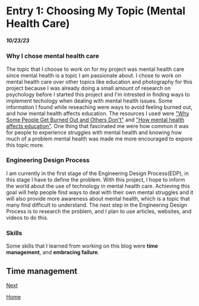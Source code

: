 # Entry 1: Choosing My Topic (Mental Health Care)
##### 10/23/23

### Why I chose mental health care
The topic that I choose to work on for my project was mental health care since mental health is a topic I am passionate about. I chose to work on mental health care over other topics like education and photography for this project because I was already doing a small amount of research on psychology before I started this project and I'm intrested in finding ways to implement techology when dealing with mental health issues. Some information I found while reseaching were ways to avoid feeling burned out, and how mental health affects education. The resources I used were ["Why Some People Get Burned Out and Others Don't"](https://hbr.org/2016/11/why-some-people-get-burned-out-and-others-dont) and ["How mental health affects education"](https://shawmind.org/how-mental-health-affects-education/). One thing that fascinated me were how common it was for people to experience struggles with mental health and knowing how much of a problem mental health was made me more encouraged to expore this topic more.

### Engineering Design Process
I am currently in the first stage of the Engineering Design Process(EDP), in this stage I have to define the problem. With this project, I hope to inform the world about the use of technology in mental health care. Achieving this goal will help people find ways to deal with their own mental struggles and it will also provide more awareness about mental health, which is a topic that many find difficult to understand. The next step in the Engineering Design Process is to research the problem, and I plan to use articles, websites, and videos to do this.

### Skills
Some skills that I learned from working on this blog were **time management**, and **embracing failure**.

## Time management

[Next](entry02.md)

[Home](../README.md)
